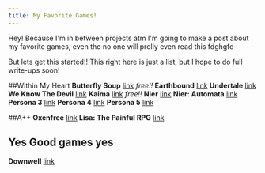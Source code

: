 ```yaml
---
title: My Favorite Games!
---
```


Hey! Because I'm in between projects atm I'm going to make a post about my favorite games, even tho no one will prolly even read this fdghgfd

But lets get this started!! This right here is just a list, but I hope to do full write-ups soon!

##Within My Heart
 **Butterfly Soup** [link](https://brianna-lei.itch.io/butterfly-soup) *free!!*
 **Earthbound** [link](https://www.wikiwand.com/en/EarthBound)
 **Undertale** [link](https://undertale.com/)
 **We Know The Devil** [link](http://store.steampowered.com/app/435300/We_Know_the_Devil/)
 **Kaima** [link](https://nomnomnami.itch.io/kaima) *free!!*
 **Nier** [link](https://www.wikiwand.com/en/Nier_(video_game))
 **Nier: Automata** [link](https://www.wikiwand.com/en/Nier:_Automata)
 **Persona 3** [link](https://www.wikiwand.com/en/Shin_Megami_Tensei:_Persona_3)
 **Persona 4** [link](https://www.wikiwand.com/en/Shin_Megami_Tensei:_Persona_4)
 **Persona 5** [link](https://www.wikiwand.com/en/Persona_5)

##A++
 **Oxenfree** [link](http://store.steampowered.com/app/388880/Oxenfree/)
 **Lisa: The Painful RPG** [link](http://www.lisatherpg.com/)


## Yes Good games yes
 **Downwell** [link](http://store.steampowered.com/app/360740/Downwell/)
